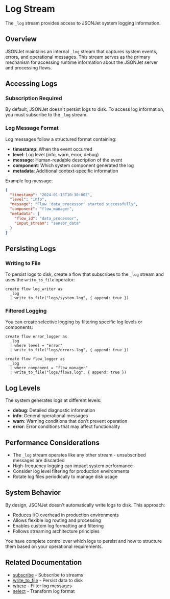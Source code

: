 # Log Stream

The `_log` stream provides access to JSONJet system logging information.

## Overview

JSONJet maintains an internal `_log` stream that captures system events, errors, and operational messages. This stream serves as the primary mechanism for accessing runtime information about the JSONJet server and processing flows.

## Accessing Logs

### Subscription Required

By default, JSONJet doesn't persist logs to disk. To access log information, you must subscribe to the `_log` stream.

### Log Message Format

Log messages follow a structured format containing:

- **timestamp**: When the event occurred
- **level**: Log level (info, warn, error, debug)
- **message**: Human-readable description of the event
- **component**: Which system component generated the log
- **metadata**: Additional context-specific information

Example log message:
```json
{
  "timestamp": "2024-01-15T10:30:00Z",
  "level": "info",
  "message": "Flow 'data_processor' started successfully",
  "component": "flow_manager",
  "metadata": {
    "flow_id": "data_processor",
    "input_stream": "sensor_data"
  }
}
```

## Persisting Logs

### Writing to File

To persist logs to disk, create a flow that subscribes to the `_log` stream and uses the `write_to_file` operator:

```jsonjet
create flow log_writer as
  _log
  | write_to_file("logs/system.log", { append: true })
```

### Filtered Logging

You can create selective logging by filtering specific log levels or components:

```jsonjet
create flow error_logger as
  _log
  | where level = "error"
  | write_to_file("logs/errors.log", { append: true })

create flow flow_logger as
  _log
  | where component = "flow_manager"
  | write_to_file("logs/flows.log", { append: true })
```

## Log Levels

The system generates logs at different levels:

- **debug**: Detailed diagnostic information
- **info**: General operational messages
- **warn**: Warning conditions that don't prevent operation
- **error**: Error conditions that may affect functionality

## Performance Considerations

- The `_log` stream operates like any other stream - unsubscribed messages are discarded
- High-frequency logging can impact system performance
- Consider log level filtering for production environments
- Rotate log files periodically to manage disk usage

## System Behavior

By design, JSONJet doesn't automatically write logs to disk. This approach:

- Reduces I/O overhead in production environments
- Allows flexible log routing and processing
- Enables custom log formatting and filtering
- Follows streaming architecture principles

You have complete control over which logs to persist and how to structure them based on your operational requirements.

## Related Documentation

- [subscribe](../jet/statements/subscribe.md) - Subscribe to streams
- [write_to_file](../jet/operators/write-to-file.md) - Persist data to disk
- [where](../jet/operators/where.md) - Filter log messages
- [select](../jet/operators/select.md) - Transform log format